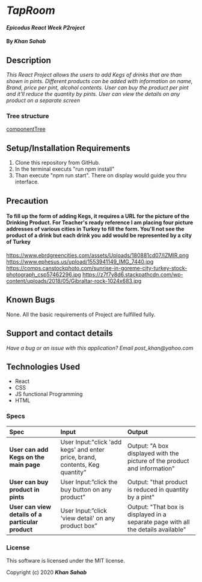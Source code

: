 # _TapRoom_

#### _Epicodus React Week P2roject_

#### By _**Khan Sahab**_

## Description

_This React Project allows the users to add Kegs of drinks that are than shown in pints. Different products can be added with information on name, Brand, price per pint, alcohol contents. User can buy the product per pint and it'll reduce the quantity by pints. User can view the details on any product on a separate screen_

### Tree structure

[componentTree](./taproom.jpg)




## Setup/Installation Requirements

1. Clone this repository from GitHub.
2. In the terminal executs "run npm install"
3. Than execute "npm run start". There on display would guide you thru interface.

## Precaution 
#### To fill up the form of adding Kegs, it requires a URL for the picture of the Drinking Product. For Teacher's ready reference I am placing four picture addresses of various cities in Turkey to fill the form. You'll not see the product of a drink but each drink you add would be represented by a city of Turkey

https://www.ebrdgreencities.com/assets/Uploads/180881cd07/IZMIR.png
https://www.ephesus.us/upload/1553941149_IMG_7440.jpg
https://comps.canstockphoto.com/sunrise-in-goreme-city-turkey-stock-photograph_csp57462296.jpg
https://z7f7y8d6.stackpathcdn.com/wp-content/uploads/2018/05/Gibraltar-rock-1024x683.jpg

## Known Bugs

None. All the basic requirements of Project are fulfilled fully.
 
## Support and contact details

_Have a bug or an issue with this application? Email post_khan@yahoo.com_

## Technologies Used

* React
* CSS
* JS functional Programming
* HTML

### Specs
| Spec | Input | Output |
| :------------- | :------------- | :------------- |
| **User can add Kegs on the main page** | User Input:"click 'add kegs' and enter price, brand, contents, Keg quantity” | Output: "A box displayed with the picture of the product and information" |
| **User can buy product in pints** | User Input:”click the buy button on any product” | Output: "that product is reduced in quantity by a pint" |
| **User can view details of a particular product** | User Input:”click 'view detail' on any product box” | Output: "That box is displayed in a separate page with all the details available" |


### License

This software is licensed under the MIT license.

Copyright (c) 2020 **_Khan Sahab_**
